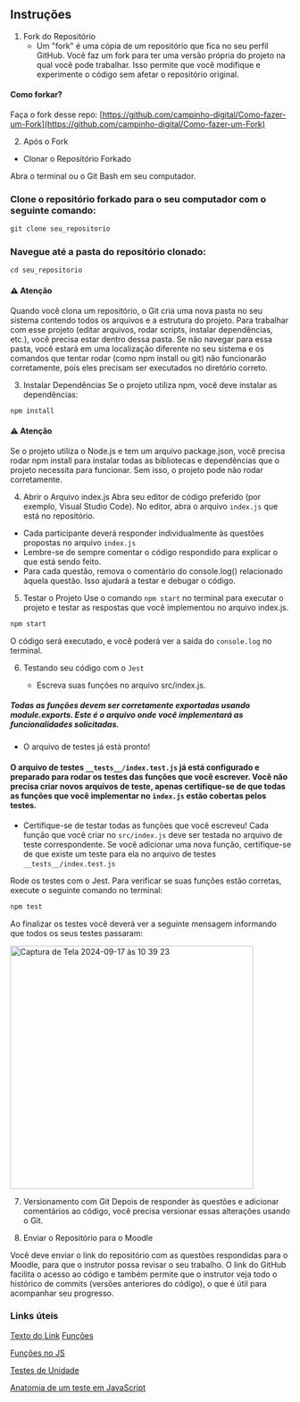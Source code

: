 ## Instruções

1. Fork do Repositório
   - Um "fork" é uma cópia de um repositório que fica no seu perfil GitHub. Você faz um fork para ter uma versão própria do projeto na qual você pode trabalhar. Isso permite que você modifique e experimente o código sem afetar o repositório original.

     
#### Como forkar?

Faça o fork desse repo: [https://github.com/campinho-digital/Como-fazer-um-Fork](https://github.com/campinho-digital/Como-fazer-um-Fork)  


2. Após o Fork

- Clonar o Repositório Forkado
  
Abra o terminal ou o Git Bash em seu computador.


### Clone o repositório forkado para o seu computador com o seguinte comando:

~~~javascript
git clone seu_repositorio
~~~


### Navegue até a pasta do repositório clonado:

~~~javascript
cd seu_repositorio
~~~

#### ⚠️ Atenção 

Quando você clona um repositório, o Git cria uma nova pasta no seu sistema contendo todos os arquivos e a estrutura do projeto. Para trabalhar com esse projeto (editar arquivos, rodar scripts, instalar dependências, etc.), você precisa estar dentro dessa pasta. Se não navegar para essa pasta, você estará em uma localização diferente no seu sistema e os comandos que tentar rodar (como npm install ou git) não funcionarão corretamente, pois eles precisam ser executados no diretório correto.


3. Instalar Dependências
Se o projeto utiliza npm, você deve instalar as dependências:

~~~javascript
npm install

~~~

#### ⚠️ Atenção 
Se o projeto utiliza o Node.js e tem um arquivo package.json, você precisa rodar npm install para instalar todas as bibliotecas e dependências que o projeto necessita para funcionar. Sem isso, o projeto pode não rodar corretamente.

4. Abrir o Arquivo index.js
Abra seu editor de código preferido (por exemplo, Visual Studio Code).
No editor, abra o arquivo `index.js` que está no repositório.

- Cada participante deverá responder individualmente às questões propostas no arquivo `index.js`
- Lembre-se de sempre comentar o código respondido para explicar o que está sendo feito.
- Para cada questão, remova o comentário do console.log() relacionado àquela questão. Isso ajudará a testar e debugar o código.


5. Testar o Projeto
Use o comando `npm start` no terminal para executar o projeto e testar as respostas que você implementou no arquivo index.js.

~~~javascript
npm start
~~~

O código será executado, e você poderá ver a saída do `console.log` no terminal.

6. Testando seu código com o  `Jest`

   - Escreva suas funções no arquivo src/index.js.
  ##### Todas as funções devem ser corretamente exportadas usando module.exports. Este é o arquivo onde você implementará as funcionalidades solicitadas.

   - O arquivo de testes já está pronto!
#### O arquivo de testes `__tests__/index.test.js` já está configurado e preparado para rodar os testes das funções que você escrever. Você não precisa criar novos arquivos de teste, apenas certifique-se de que todas as funções que você implementar no `index.js` estão cobertas pelos testes.

- Certifique-se de testar todas as funções que você escreveu!
Cada função que você criar no `src/index.js` deve ser testada no arquivo de teste correspondente. Se você adicionar uma nova função, certifique-se de que existe um teste para ela no arquivo de testes `__tests__/index.test.js`

Rode os testes com o Jest.
Para verificar se suas funções estão corretas, execute o seguinte comando no terminal:

~~~javascript
npm test
~~~

Ao finalizar os testes você deverá ver a seguinte mensagem informando que todos os seus testes passaram:

<img width="435" alt="Captura de Tela 2024-09-17 às 10 39 23" src="https://github.com/user-attachments/assets/5b725553-d228-455e-ba8c-c2c7f719a58e">

7. Versionamento com Git
Depois de responder às questões e adicionar comentários ao código, você precisa versionar essas alterações usando o Git.

8. Enviar o Repositório para o Moodle

Você deve enviar o link do repositório com as questões respondidas para o Moodle, para que o instrutor possa revisar o seu trabalho. O link do GitHub facilita o acesso ao código e também permite que o instrutor veja todo o histórico de commits (versões anteriores do código), o que é útil para acompanhar seu progresso.


### Links úteis

[Texto do Link](URL)
[Funções](https://developer.mozilla.org/pt-BR/docs/Web/JavaScript/Guide/Functions)

[Funções no JS](https://www.javascriptprogressivo.net/2018/12/Funcao-Parametro-Argumento-Retorno.html)

[Testes de Unidade](https://aws.amazon.com/pt/what-is/unit-testing/)

[Anatomia de um teste em JavaScript](https://gabrieluizramos.com.br/anatomia-de-um-teste-em-javascript)




